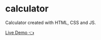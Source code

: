 # calculator

Calculator created with HTML, CSS and JS.

[Live Demo 👈](https://huy-b1g.github.io/calculator/)
